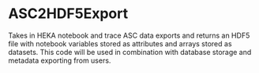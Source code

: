 # ASC2HDF5Export
Takes in HEKA notebook and trace ASC data exports and returns an HDF5 file with notebook variables stored as attributes and arrays stored as datasets. This code will be used in combination with database storage and metadata exporting from users.
